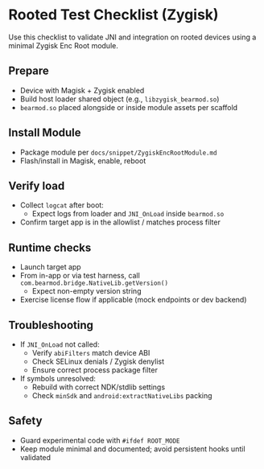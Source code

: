 # Rooted Test Checklist (Zygisk)

Use this checklist to validate JNI and integration on rooted devices using a minimal Zygisk Enc Root module.

## Prepare
- Device with Magisk + Zygisk enabled
- Build host loader shared object (e.g., `libzygisk_bearmod.so`)
- `bearmod.so` placed alongside or inside module assets per scaffold

## Install Module
- Package module per `docs/snippet/ZygiskEncRootModule.md`
- Flash/install in Magisk, enable, reboot

## Verify load
- Collect `logcat` after boot:
  - Expect logs from loader and `JNI_OnLoad` inside `bearmod.so`
- Confirm target app is in the allowlist / matches process filter

## Runtime checks
- Launch target app
- From in-app or via test harness, call `com.bearmod.bridge.NativeLib.getVersion()`
  - Expect non-empty version string
- Exercise license flow if applicable (mock endpoints or dev backend)

## Troubleshooting
- If `JNI_OnLoad` not called:
  - Verify `abiFilters` match device ABI
  - Check SELinux denials / Zygisk denylist
  - Ensure correct process package filter
- If symbols unresolved:
  - Rebuild with correct NDK/stdlib settings
  - Check `minSdk` and `android:extractNativeLibs` packing

## Safety
- Guard experimental code with `#ifdef ROOT_MODE`
- Keep module minimal and documented; avoid persistent hooks until validated
